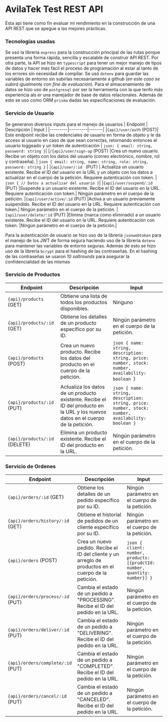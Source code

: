 # AvilaTek Test REST API
Esta api tiene como fin evaluar mi rendimiento en la construcción de una API REST que se apegue a las mejores prácticas.

### Tecnologías usadas
Se usó la librería `express` para la construcción principal de las rutas porque presenta una forma rápida, sencilla y escalable de construir API REST.
Por otra parte, la API se hizo en `typescript` para tener un mejor manejo de tipos de datos y hacer más fácil el proceso de programación al estar al tanto de los errores sin necesidad de compilar.
Se usó `dotenv` para guardar las variables de entorno sin subirlas necesariamente a github (_en este caso se subirá igualmente con fine de evaluación_).
Para el almacenamiento de datos se hizo uso de `postgresql` por ser la herramienta con la que tenfo más experiencia als er una manejador de base de datos relacionales. Además de esto se uso como ORM `prisma` dadas las especificaciones de evaluación.

### Servicio de Usuario
Se generaron diversos inputs para el manejo de usuarios
| Endpoint | Descripción | Input |
|---------|---------|-------|
|`{api}/user/auth` (POST)| Este endpoint recibe las credenciales de usuario en forma de objeto y le da acceso al usuario en caso de que sean correctas, retornando entonces el usuario loggeado y un token de autenticación | ```json: { email: string, password: string }```|
|`/{api}/user/sign-up` (POST) |Crea un nuevo usuario. Recibe un objeto con los datos del usuario (correo electrónico, nombre, rol y contraseña). | `json { email: string, name: string, role: string, password: string }` |
|`{api}/user/:id ` (PUT) | Actualiza un usuario existente. Recibe el ID del usuario en la URL y un objeto con los datos a actualizar en el cuerpo de la petición. Requiere autenticación con token. | `json { // Datos a actualizar del usuario }`|
|`{api}/user/suspend/:id` (PUT)	|Suspende a un usuario existente. Recibe el ID del usuario en la URL. Requiere autenticación con token.|	Ningún parámetro en el cuerpo de la petición.
|`{api}/user/active/:id` (PUT)	|Activa a un usuario previamente suspendido. Recibe el ID del usuario en la URL. Requiere autenticación con token.|	Ningún parámetro en el cuerpo de la petición.
|`{api}/user/delete/:id` (PUT)	|Elimina (marca como eliminado) a un usuario existente. Recibe el ID del usuario en la URL. Requiere autenticación con token.	|Ningún parámetro en el cuerpo de la petición.|

Para la autenticación de usuario se hizo uso de la librería `jsonwebtoken` para el manejo de los JWT de forma segura haciendo uso de la librería `dotenv` para mantener las variables de entorno seguras. Además de esto se hizo uso de la librería `bcrypt` para el hashing de las contraseñas. En el hashing de las contraseñas se usaron 10 _saltrounds_ para asegurar la confidencialidad de las mismas

### Servicio de Productos
| Endpoint | Descripción | Input |
|---------|---------|-------|
|`{api}/products` (GET)	|Obtiene una lista de todos los productos disponibles.|	Ninguno|
|`{api}/products/:id` (GET)	|Obtiene los detalles de un producto específico por su ID.	|Ningún parámetro en el cuerpo de la petición.|
|`{api}/products` (POST)	|Crea un nuevo producto. Recibe los datos del producto en el cuerpo de la petición.	|`json { name: string, description: string, price: number, stock: number, availability: boolean `}|
|`{api}/products/:id` (PUT)	|Actualiza los datos de un producto existente. Recibe el ID del producto en la URL y los nuevos datos en el cuerpo de la petición.|	`json { name: string, description: string, price: number, stock: number, availability: boolean }`|
|`{api}/products/:id` (DELETE)	|Elimina un producto existente. Recibe el ID del producto en la URL.	|Ningún parámetro en el cuerpo de la petición.|

### Servicio de Ordenes
| Endpoint | Descripción | Input |
| -------- | ----------- | ----- |
|`{api}/orders/:id` (GET)	|Obtiene los detalles de un pedido específico por su ID.|	Ningún parámetro en el cuerpo de la petición.|
|`{api}/orders/history/:id` (GET)|	Obtiene el historial de pedidos de un cliente específico por su ID.|	Ningún parámetro en el cuerpo de la petición.|
|`{api}/orders` (POST)	|Crea un nuevo pedido. Recibe el ID del cliente y un arreglo de productos en el cuerpo de la petición. | `json { client: number, products: [{prudctId: number, quantity: number}] }`|
|`{api}/orders/process/:id` (PUT)|	Cambia el estado de un pedido a "PROCESSING". Recibe el ID del pedido en la URL.	|Ningún parámetro en el cuerpo de la petición.|
`{api}/orders/deliver/:id` (PUT)|	Cambia el estado de un pedido a "DELIVERING". Recibe el ID del pedido en la URL.	|Ningún parámetro en el cuerpo de la petición.|
`{api}/orders/complete/:id` (PUT)	|Cambia el estado de un pedido a "COMPLETED". Recibe el ID del pedido en la URL.	|Ningún parámetro en el cuerpo de la petición.|
`{api}/orders/cancel/:id` (PUT)	|Cambia el estado de un pedido a "CANCELED". Recibe el ID del pedido en la URL.|	Ningún parámetro en el cuerpo de la petición.|	